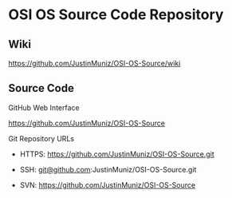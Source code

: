 OSI OS Source Code Repository
=============================

Wiki
----

https://github.com/JustinMuniz/OSI-OS-Source/wiki

Source Code
-----------

GitHub Web Interface

https://github.com/JustinMuniz/OSI-OS-Source

Git Repository URLs

* HTTPS: https://github.com/JustinMuniz/OSI-OS-Source.git

* SSH: git@github.com:JustinMuniz/OSI-OS-Source.git

* SVN: https://github.com/JustinMuniz/OSI-OS-Source
